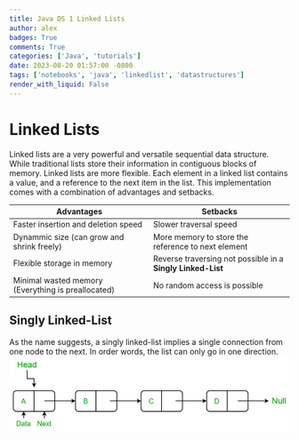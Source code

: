 ```yaml
---
title: Java DS 1 Linked Lists
author: alex
badges: True
comments: True
categories: ['Java', 'tutorials']
date: 2023-08-20 01:57:00 -0800
tags: ['notebooks', 'java', 'linkedlist', 'datastructures']
render_with_liquid: False
---
```


# Linked Lists
Linked lists are a very powerful and versatile sequential data structure. While traditional lists store their information in contiguous blocks of memory. Linked lists are more flexible. Each element in a linked list contains a value, and a reference to the next item in the list. This implementation comes with a combination of advantages and setbacks.

| Advantages | Setbacks |
|-|-|
| Faster insertion and deletion speed | Slower traversal speed |
| Dynammic size (can grow and shrink freely) | More memory  to store the reference to next element |
| Flexible storage in memory | Reverse traversing not possible in a **Singly Linked-List** |
| Minimal wasted memory (Everything is preallocated) | No random access is possible |

## Singly Linked-List
As the name suggests, a singly linked-list implies a single connection from one node to the next. In order words, the list can only go in one direction.
![](/assets/img/DS/singly_linked_list.png "Singly Linked-List")



```java

```
